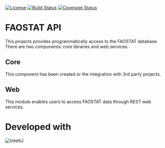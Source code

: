 [![License](http://img.shields.io/:license-GPL2-green.svg)](http://doge.gpl2-license.org)
[![Build Status](https://travis-ci.org/FAOSTAT/faostat-api.svg)](https://travis-ci.org/FAOSTAT/faostat-api)
[![Coverage Status](https://coveralls.io/repos/FAOSTAT/faostat-api/badge.svg?branch=development&service=github)](https://coveralls.io/github/FAOSTAT/faostat-api?branch=development)


FAOSTAT API
===========
This projects provides programmatically access to the FAOSTAT database. There are two components: core libraries and web services.

Core
----

This component has been created or the integration with 3rd party projects. 


Web
---

This module enables users to access FAOSTAT data through REST web services.

Developed with
==============
![IntelliJ](http://www.jetbrains.com/idea/docs/logo_intellij_idea.png)
